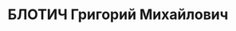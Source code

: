 ---
title: БЛОТИЧ Григорий Михайлович
description: "Род. в 1899, Гродненская губ., Пружанский уезд, д. Шени, белорус, обр.:\
  \ начальное, б/п. Проживал: Томск. Редакция газеты \"Красное знамя\", зав. сельхозотделом\
  \ \n  Арестован 11.03.1937. Обв.: к-р троцкистская организация. Приговор: 28.10.1937\
  \ – ВМН. Расстрелян 28.10.1937. \n  Реабилитирован 04.1958"
---